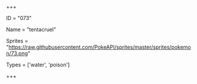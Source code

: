 




+++

ID = "073"

Name = "tentacruel"

Sprites = "https://raw.githubusercontent.com/PokeAPI/sprites/master/sprites/pokemon/73.png"

Types = ['water', 'poison']

+++

